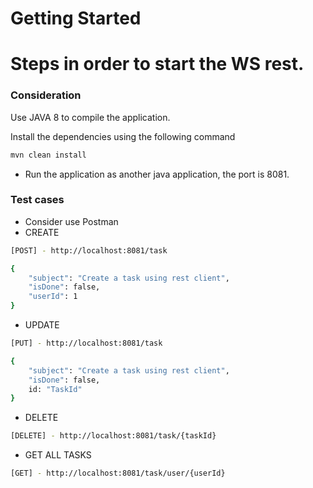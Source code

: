 # Getting Started

# Steps in order to start the WS rest.

### Consideration
Use JAVA 8 to compile the application.

Install the dependencies using the following command
```sh
mvn clean install
```

* Run the application as another java application, the port is 8081.

### Test cases
* Consider use Postman
* CREATE
```sh
[POST] - http://localhost:8081/task
```
```sh
{
    "subject": "Create a task using rest client",
    "isDone": false,
    "userId": 1
}
```
* UPDATE
```sh
[PUT] - http://localhost:8081/task
```
```sh
{
    "subject": "Create a task using rest client",
    "isDone": false,
    id: "TaskId"
}
```

* DELETE
```sh
[DELETE] - http://localhost:8081/task/{taskId}
```

* GET ALL TASKS
```sh
[GET] - http://localhost:8081/task/user/{userId}
```